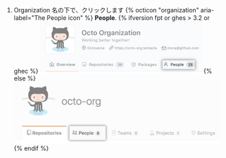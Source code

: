 1. Organization 名の下で、クリックします
{% octicon "organization" aria-label="The People icon" %} **People**.
  {% ifversion fpt or ghes > 3.2 or ghec %}
  ![人タブ](/assets/images/help/organizations/organization-people-tab-with-overview-tab.png)
  {% else %}
  ![人タブ](/assets/images/help/organizations/organization-people-tab.png)
  {% endif %}
